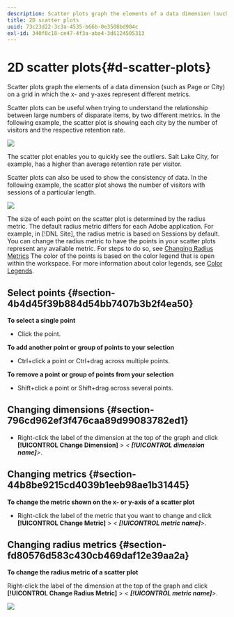 ```yaml
---
description: Scatter plots graph the elements of a data dimension (such as Page or City) on a grid in which the x- and y-axes represent different metrics.
title: 2D scatter plots
uuid: 73c23d22-3c3a-4535-b66b-0e3508bd904c
exl-id: 340f8c18-ce47-4f3a-aba4-3d6124505313
---
```

# 2D scatter plots{#d-scatter-plots}

Scatter plots graph the elements of a data dimension (such as Page or City) on a grid in which the x- and y-axes represent different metrics.

Scatter plots can be useful when trying to understand the relationship between large numbers of disparate items, by two different metrics. In the following example, the scatter plot is showing each city by the number of visitors and the respective retention rate.

![](assets/vis_ScatterPlot_City.png)

The scatter plot enables you to quickly see the outliers. Salt Lake City, for example, has a higher than average retention rate per visitor.

Scatter plots can also be used to show the consistency of data. In the following example, the scatter plot shows the number of visitors with sessions of a particular length.

![](assets/vis_ScatterPlot_SessionDuration.png)

The size of each point on the scatter plot is determined by the radius metric. The default radius metric differs for each Adobe application. For example, in [!DNL Site], the radius metric is based on Sessions by default. You can change the radius metric to have the points in your scatter plots represent any available metric. For steps to do so, see [Changing Radius Metrics](../../../home/c-get-started/c-analysis-vis/c-scat-plots.md#section-fd80576d583c430cb469daf12e39aa2a) The color of the points is based on the color legend that is open within the workspace. For more information about color legends, see [Color Legends](../../../home/c-get-started/c-analysis-vis/c-legends/c-color-leg.md#concept-f84d51dc0d6547f981d0642fc2d01358).

## Select points {#section-4b4d45f39b884d54bb7407b3b2f4ea50}

**To select a single point**

* Click the point.

**To add another point or group of points to your selection**

* Ctrl+click a point or Ctrl+drag across multiple points.

**To remove a point or group of points from your selection**

* Shift+click a point or Shift+drag across several points.

## Changing dimensions {#section-796cd962ef3f476caa89d99083782ed1}

* Right-click the label of the dimension at the top of the graph and click **[!UICONTROL Change Dimension]** > *< **[!UICONTROL dimension name]**>*.

## Changing metrics {#section-44b8be9215cd4039b1eeb98ae1b31445}

**To change the metric shown on the x- or y-axis of a scatter plot**

* Right-click the label of the metric that you want to change and click **[!UICONTROL Change Metric]** > *< **[!UICONTROL metric name]**>*.

## Changing radius metrics {#section-fd80576d583c430cb469daf12e39aa2a}

**To change the radius metric of a scatter plot**

Right-click the label of the dimension at the top of the graph and click **[!UICONTROL Change Radius Metric]** > *< **[!UICONTROL metric name]**>*.

![](assets/mnu_ScatterPlot_Change.png)
